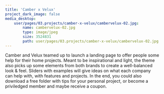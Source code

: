 ```yaml
---
title: 'Camber x Velux'
project_dark_image: false
media_desktop:
    user/pages/03.projects/camber-x-velux/cambervelux-02.jpg:
        name: cambervelux-02.jpg
        type: image/jpeg
        size: 3524831
        path: user/pages/03.projects/camber-x-velux/cambervelux-02.jpg
---
```


Camber and Velux teamed up to launch a landing page to offer people some help for their home projects. Meant to be inspirational and light, the theme also picks up some elements from both brands to create a well-balanced look & feel. Sliders with examples will give ideas on what each company can help with, with features and projects. In the end, you could also download a free folder with tips for your personal project, or become a priviledged member and maybe receive a coupon.